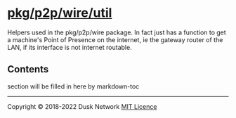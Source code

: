 # [pkg/p2p/wire/util](./pkg/p2p/wire/util)

Helpers used in the pkg/p2p/wire package. In fact just has a function to get a
machine's Point of Presence on the internet, ie the gateway router of the LAN,
if its interface is not internet routable.

<!-- ToC start -->

## Contents

section will be filled in here by markdown-toc

<!-- ToC end -->

<!-- 
# to regenerate this file's table of contents:
markdown-toc README.md --replace --skip-headers 2 --inline --header "##  Contents"
-->

---
Copyright © 2018-2022 Dusk Network
[MIT Licence](https://github.com/dusk-network/dusk-blockchain/blob/master/LICENSE)
